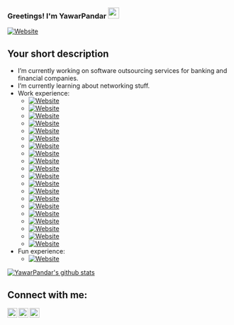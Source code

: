 ### Greetings! I'm YawarPandar <img src="https://media.giphy.com/media/hvRJCLFzcasrR4ia7z/giphy.gif" width="25px">
[![Website](https://img.shields.io/badge/SoftwareDeveloper-InfoSecEnthusiastic-green?style=for-the-badge)](https://github.com/YawarPandar)
## Your short description
- I’m currently working on software outsourcing services for banking and financial companies.
- I’m currently learning about networking stuff.
- Work experience:
  - [![Website](https://img.shields.io/badge/VisualStudio.Net-✅-blue?style=flat&logo=visual-studio)](https://github.com/YawarPandar)
  - [![Website](https://img.shields.io/badge/VisualStudioCode-✅-blue?style=flat&logo=visual-studio-code)](https://github.com/YawarPandar)
  - [![Website](https://img.shields.io/badge/RedHatCodeReadyStudio-✅-blue?style=flat&logo=red-hat)](https://github.com/YawarPandar)
  - [![Website](https://img.shields.io/badge/MicrosoftSQLServer-✅-blue?style=flat&logo=microsoft-sql-server)](https://github.com/YawarPandar)
  - [![Website](https://img.shields.io/badge/Oracle-✅-blue?style=flat&logo=oracle)](https://github.com/YawarPandar)
  - [![Website](https://img.shields.io/badge/MySQL-✅-blue?style=flat&logo=mysql)](https://github.com/YawarPandar)
  - [![Website](https://img.shields.io/badge/MongoDB-✅-blue?style=flat&logo=mongodb)](https://github.com/YawarPandar)
  - [![Website](https://img.shields.io/badge/MicrosoftAzure-✅-blue?style=flat&logo=microsoft-azure)](https://github.com/YawarPandar)
  - [![Website](https://img.shields.io/badge/AmazonAWS-✅-blue?style=flat&logo=amazon-aws)](https://github.com/YawarPandar)
  - [![Website](https://img.shields.io/badge/Angular-✅-blue?style=flat&logo=angular)](https://github.com/YawarPandar)
  - [![Website](https://img.shields.io/badge/Java-✅-blue?style=flat&logo=java)](https://github.com/YawarPandar)
  - [![Website](https://img.shields.io/badge/JavaScript-✅-blue?style=flat&logo=javascript)](https://github.com/YawarPandar)
  - [![Website](https://img.shields.io/badge/JQuery-✅-blue?style=flat&logo=jquery)](https://github.com/YawarPandar)
  - [![Website](https://img.shields.io/badge/TypeScript-✅-blue?style=flat&logo=typescript)](https://github.com/YawarPandar)
  - [![Website](https://img.shields.io/badge/PHP-✅-blue?style=flat&logo=php)](https://github.com/YawarPandar)
  - [![Website](https://img.shields.io/badge/PowerBI-✅-blue?style=flat&logo=power-bi)](https://github.com/YawarPandar)
  - [![Website](https://img.shields.io/badge/MicrosoftVisio-✅-blue?style=flat&logo=microsoft-visio)](https://github.com/YawarPandar)
  - [![Website](https://img.shields.io/badge/RedHatJBossFuseKaraf-✅-blue?style=flat&logo=red-hat)](https://github.com/YawarPandar)
  - [![Website](https://img.shields.io/badge/RedHatJBossEAP-✅-blue?style=flat&logo=red-hat)](https://github.com/YawarPandar)
  - [![Website](https://img.shields.io/badge/RedHatJBossBRMS-✅-blue?style=flat&logo=red-hat)](https://github.com/YawarPandar)
- Fun experience:
  - [![Website](https://img.shields.io/badge/PlayStationVita-✅-blue?style=flat&logo=playstation-vita)](https://github.com/YawarPandar)
<!-- - 👯 I’m looking to collaborate with Cyber Security oriented projects.
- 💬 Ask me about - ❔❔❔❔
- 🥅 2020 Goal - Get one certification as first step on Cyber Security career.
- ⚡ Fun fact - ❔❔❔❔
❔❔❔❔ means username in below README.md -->
<!-- Also feel free to update second URL to any URL -->
[![YawarPandar's github stats](https://github-readme-stats.vercel.app/api?username=YawarPandar&count_private=true&include_all_commits=true&theme=radical)](https://github.com/YawarPandar)
## Connect with me:
[<img align="left" alt="codeSTACKr.com" width="22px" src="https://cdn.jsdelivr.net/npm/simple-icons@v3/icons/facebook.svg" />][website]
[<img align="left" alt="codeSTACKr | Twitter" width="22px" src="https://cdn.jsdelivr.net/npm/simple-icons@v3/icons/twitter.svg" />][twitter]
[<img align="left" alt="codeSTACKr | LinkedIn" width="22px" src="https://cdn.jsdelivr.net/npm/simple-icons@v3/icons/linkedin.svg" />][linkedin]
<br />
<!-- This section you create this variables that are used above -->
[website]: https://www.facebook.com/mf.ramirezl
[twitter]: https://twitter.com/MFRamL
[linkedin]: https://www.linkedin.com/in/mauricioramirezrl/
